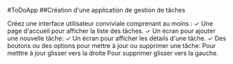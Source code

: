 #ToDoApp
##Création d'une application de gestion de tâches

Créez une interface utilisateur conviviale comprenant au moins :
✓ Une page d'accueil pour afficher la liste des tâches.
✓ Un écran pour ajouter une nouvelle tâche:
✓ Un écran pour afficher les détails d'une tâche.
✓ Des boutons ou des options pour mettre à jour ou supprimer une tâche:
  Pour metttre à jour glisser vers la droite
  Pour supprimer glisser vers la gauche.
